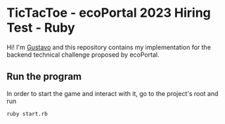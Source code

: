 # TicTacToe - ecoPortal 2023 Hiring Test - Ruby

Hi! I'm [Gustavo](https://github.com/guhmerces) and this repository contains my implementation for the backend technical challenge proposed by ecoPortal.

## Run the program

In order to start the game and interact with it, go to the project's root and run

```sh
ruby start.rb
``` 